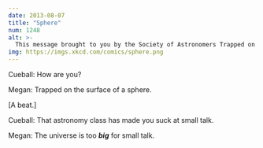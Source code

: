 ```yaml
---
date: 2013-08-07
title: "Sphere"
num: 1248
alt: >-
  This message brought to you by the Society of Astronomers Trapped on the Surface of a Sphere.
img: https://imgs.xkcd.com/comics/sphere.png
---
```

Cueball: How are you?

Megan: Trapped on the surface of a sphere.

[A beat.]

Cueball: That astronomy class has made you suck at small talk.

Megan: The universe is too ***big*** for small talk.
